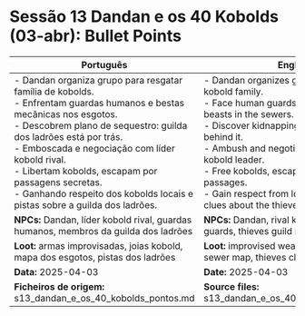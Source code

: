# Sessão 13  Dandan e os 40 Kobolds (03-abr): Bullet Points

| Português | English |
|-----------|---------|
| - Dandan organiza grupo para resgatar família de kobolds.<br>- Enfrentam guardas humanos e bestas mecânicas nos esgotos.<br>- Descobrem plano de sequestro: guilda dos ladrões está por trás.<br>- Emboscada e negociação com líder kobold rival.<br>- Libertam kobolds, escapam por passagens secretas.<br>- Ganhando respeito dos kobolds locais e pistas sobre a guilda dos ladrões.<br> | - Dandan organizes group to rescue kobold family.<br>- Face human guards and mechanical beasts in the sewers.<br>- Discover kidnapping plot: thieves guild behind it.<br>- Ambush and negotiation with rival kobold leader.<br>- Free kobolds, escape via secret passages.<br>- Gain respect from local kobolds and clues about the thieves guild.<br> |
| **NPCs:** Dandan, líder kobold rival, guardas humanos, membros da guilda dos ladrões | **NPCs:** Dandan, rival kobold leader, human guards, thieves guild members |
| **Loot:** armas improvisadas, joias kobold, mapa dos esgotos, pistas dos ladrões | **Loot:** improvised weapons, kobold jewels, sewer map, thieves clues |
| **Data:** 2025-04-03 | **Date:** 2025-04-03 |
| **Ficheiros de origem:** s13_dandan_e_os_40_kobolds_pontos.md | **Source files:** s13_dandan_e_os_40_kobolds_pontos.md |



















